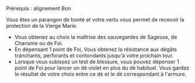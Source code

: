 ﻿---
id: combat_feats_fr.md#chevalier-de-notre-dame
name: Chevalier de Notre-Dame
---

Prérequis : alignement Bon

Vous êtes un parangon de bonté et votre vertu vous permet de recevoir la protection de la Vierge Marie.

* Vous obtenez au choix la maîtrise des sauvegardes de Sagesse, de Charisme ou de Foi.
* En dépensant 1 point de Foi, Vous obtenez la résistance aux dégâts tranchants, perforants et contondants jusqu'à votre prochain tour.
* Lorsque vous subissez un test de blessure, vous pouvez dépenser 1 point de Foi pour lancer un dé violet en plus du dé habituel. Vous gardez le résultat de votre choix entre ce dé et le dé correspondant à l'armure.

